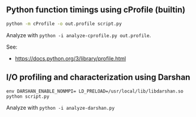 
## Python function timings using cProfile (builtin)

```bash
python -m cProfile -o out.profile script.py
```

Analyze with `python -i analyze-cprofile.py out.profile`.

See:
- https://docs.python.org/3/library/profile.html

## I/O profiling and characterization using Darshan

```
env DARSHAN_ENABLE_NONMPI= LD_PRELOAD=/usr/local/lib/libdarshan.so python script.py
```

Analyze with `python -i analyze-darshan.py`
